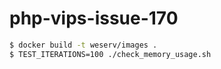 # php-vips-issue-170

```bash
$ docker build -t weserv/images .
$ TEST_ITERATIONS=100 ./check_memory_usage.sh
```
